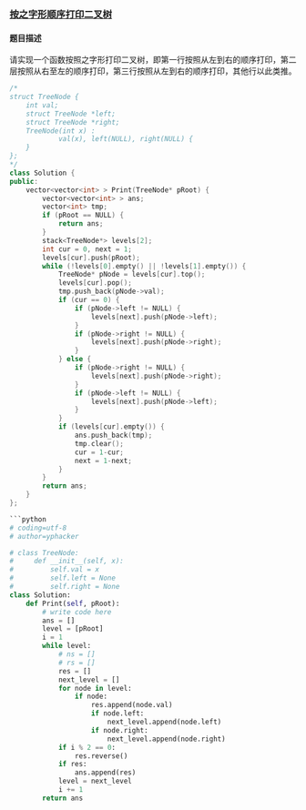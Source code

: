 ### [按之字形顺序打印二叉树](https://www.nowcoder.com/practice/91b69814117f4e8097390d107d2efbe0?tpId=13&tqId=11212&tPage=3&rp=3&ru=/ta/coding-interviews&qru=/ta/coding-interviews/question-ranking)
#### 题目描述
请实现一个函数按照之字形打印二叉树，即第一行按照从左到右的顺序打印，第二层按照从右至左的顺序打印，第三行按照从左到右的顺序打印，其他行以此类推。
```c++
/*
struct TreeNode {
    int val;
    struct TreeNode *left;
    struct TreeNode *right;
    TreeNode(int x) :
            val(x), left(NULL), right(NULL) {
    }
};
*/
class Solution {
public:
    vector<vector<int> > Print(TreeNode* pRoot) {
        vector<vector<int> > ans;
        vector<int> tmp;
        if (pRoot == NULL) {
            return ans;
        }
        stack<TreeNode*> levels[2];
        int cur = 0, next = 1;
        levels[cur].push(pRoot);
        while (!levels[0].empty() || !levels[1].empty()) {
            TreeNode* pNode = levels[cur].top();
            levels[cur].pop();
            tmp.push_back(pNode->val);
            if (cur == 0) {
                if (pNode->left != NULL) {
                    levels[next].push(pNode->left);
                }
                if (pNode->right != NULL) {
                    levels[next].push(pNode->right);
                }
            } else {
                if (pNode->right != NULL) {
                    levels[next].push(pNode->right);
                }
                if (pNode->left != NULL) {
                    levels[next].push(pNode->left);
                }
            }
            if (levels[cur].empty()) {
                ans.push_back(tmp);
                tmp.clear();
                cur = 1-cur;
                next = 1-next;
            }
        }
        return ans;
    }
};
```

```python
```python
# coding=utf-8
# author=yphacker

# class TreeNode:
#     def __init__(self, x):
#         self.val = x
#         self.left = None
#         self.right = None
class Solution:
    def Print(self, pRoot):
        # write code here
        ans = []
        level = [pRoot]
        i = 1
        while level:
            # ns = []
            # rs = []
            res = []
            next_level = []
            for node in level:
                if node:
                    res.append(node.val)
                    if node.left:
                        next_level.append(node.left)
                    if node.right:
                        next_level.append(node.right)
            if i % 2 == 0:
                res.reverse()
            if res:
                ans.append(res)
            level = next_level
            i += 1
        return ans
```
```